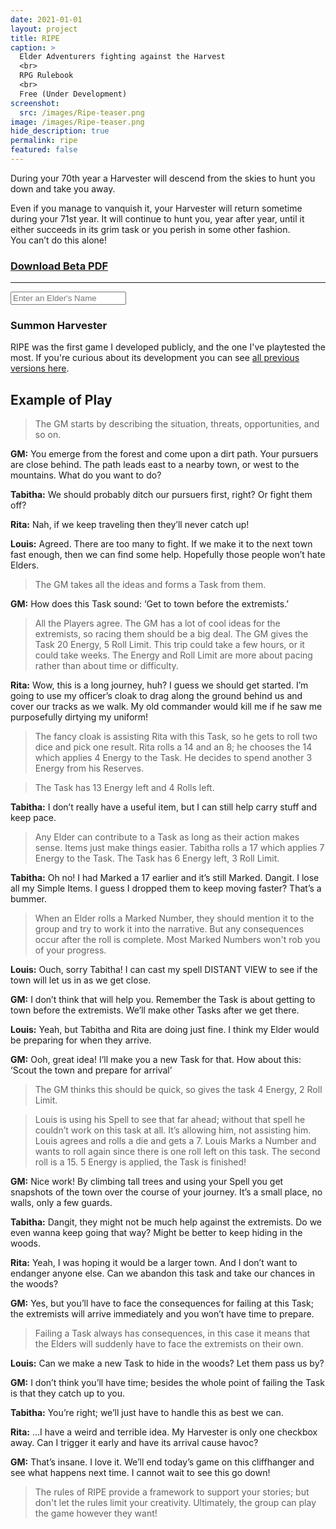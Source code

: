 ```yaml
---
date: 2021-01-01
layout: project
title: RIPE
caption: >
  Elder Adventurers fighting against the Harvest
  <br>
  RPG Rulebook
  <br>
  Free (Under Development)
screenshot:
  src: /images/Ripe-teaser.png
image: /images/Ripe-teaser.png
hide_description: true
permalink: ripe
featured: false
---
```


<div class="shoppingCard">
  <div class="shoppingColumn">
    <p>During your 70th year a Harvester will descend from the skies to hunt you down and take you away.</p>
    <p>Even if you manage to vanquish it, your Harvester will return sometime during your 71st year. It will continue to hunt you, year after year, until it either succeeds in its grim task or you perish in some other fashion.<br>You can’t do this alone!</p>
  </div>
  <div class="shoppingColumn">
    <a class="btn shoppingButton" href="/files/Ripe_final_beta.pdf"><h3>Download Beta PDF</h3></a>
    <hr>
    <input class="ripetextbox" type="text" id="enterElderName" placeholder="Enter an Elder's Name">
    <a class="btn shoppingButton" onclick="return ripe_generate();"><h3>Summon Harvester</h3></a>
  </div>
</div>

RIPE was the first game I developed publicly, and the one I've playtested the most. If you're curious about its development you can see [all previous versions here](https://drive.google.com/drive/folders/1kxKYyoTanjiQ2kzvjiYyyh-7HpV4jhwG?usp=sharing).

<div class="container generatorCard" id="harvesterCard" style="display:none;">
<div class="row centerButtons">
<div class="col-md-5 col-12">
    <h3 class="tightSpacing" id="genElderName"></h3>
  </div>
  <div class="col-md-5 col-12">
    <button class="btn wyrd-btn" id="age1" onclick="agePlus()" style="display:none;">Age+1</button>
  </div>
</div>
<div id="harvesterDesc"></div>
</div>

## Example of Play

> The GM starts by describing the situation, threats, opportunities, and so on.

**GM:** You emerge from the forest and come upon a dirt path. Your pursuers are close behind. The path leads east to a nearby town, or west to the mountains. What do you want to do?

**Tabitha:** We should probably ditch our pursuers first, right? Or fight them off?

**Rita:** Nah, if we keep traveling then they’ll never catch up!

**Louis:** Agreed. There are too many to fight. If we make it to the next town fast enough, then we can find some help. Hopefully those people won’t hate Elders.

> The GM takes all the ideas and forms a Task from them.

**GM:** How does this Task sound: ‘Get to town before the extremists.’

> All the Players agree. 
> The GM has a lot of cool ideas for the extremists, so racing them should be a big deal. The GM gives the Task 20 Energy, 5 Roll Limit. This trip could take a few hours, or it could take weeks. The Energy and Roll Limit are more about pacing rather than about time or difficulty.

**Rita:** Wow, this is a long journey, huh? I guess we should get started. I’m going to use my officer’s cloak to drag along the ground behind us and cover our tracks as we walk. My old commander would kill me if he saw me purposefully dirtying my uniform!

> The fancy cloak is assisting Rita with this Task, so he gets to roll two dice and pick one result. Rita rolls a 14 and an 8; he chooses the 14 which applies 4 Energy to the Task. He decides to spend another 3 Energy from his Reserves. 

> The Task has 13 Energy left and 4 Rolls left.

**Tabitha:** I don’t really have a useful item, but I can still help carry stuff and keep pace.

> Any Elder can contribute to a Task as long as their action makes sense. Items just make things easier. Tabitha rolls a 17 which applies 7 Energy to the Task. The Task has 6 Energy left, 3 Roll Limit.

**Tabitha:** Oh no! I had Marked a 17 earlier and it’s still Marked. Dangit. I lose all my Simple Items. I guess I dropped them to keep moving faster? That’s a bummer.

> When an Elder rolls a Marked Number, they should mention it to the group and try to work it into the narrative. But any consequences occur after the roll is complete. Most Marked Numbers won't rob you of your progress.

**Louis:** Ouch, sorry Tabitha! I can cast my spell DISTANT VIEW to see if the town will let us in as we get close.

**GM:** I don’t think that will help you. Remember the Task is about getting to town before the extremists. We’ll make other Tasks after we get there.

**Louis:** Yeah, but Tabitha and Rita are doing just fine. I think my Elder would be preparing for when they arrive.

**GM:** Ooh, great idea! I’ll make you a new Task for that. How about this:  ‘Scout the town and prepare for arrival’ 

> The GM thinks this should be quick, so gives the task 4 Energy, 2 Roll Limit.

> Louis is using his Spell to see that far ahead; without that spell he couldn’t work on this task at all. It’s allowing him, not assisting him. Louis agrees and rolls a die and gets a 7. Louis Marks a Number and wants to roll again since there is one roll left on this task. The second roll is a 15. 5 Energy is applied, the Task is finished!

**GM:** Nice work! By climbing tall trees and using your Spell you get snapshots of the town over the course of your journey. It’s a small place, no walls, only a few guards. 

**Tabitha:** Dangit, they might not be much help against the extremists. Do we even wanna keep going that way? Might be better to keep hiding in the woods.

**Rita:** Yeah, I was hoping it would be a larger town. And I don’t want to endanger anyone else. Can we abandon this task and take our chances in the woods?

**GM:** Yes, but you’ll have to face the consequences for failing at this Task; the extremists will arrive immediately and you won’t have time to prepare.

> Failing a Task always has consequences, in this case it means that the Elders will suddenly have to face the extremists on their own.

**Louis:** Can we make a new Task to hide in the woods? Let them pass us by?

**GM:** I don’t think you’ll have time; besides the whole point of failing the Task is that they catch up to you.

**Tabitha:** You’re right; we’ll just have to handle this as best we can.

**Rita:** …I have a weird and terrible idea. My Harvester is only one checkbox away. Can I trigger it early and have its arrival cause havoc?

**GM:** That’s insane. I love it. We’ll end today’s game on this cliffhanger and see what happens next time. I cannot wait to see this go down!

> The rules of RIPE provide a framework to support your stories; but don't let the rules limit your creativity. Ultimately, the group can play the game however they want!

<script async src="/assets/js/mods-eng-basic.js" language="javascript" type="text/javascript"></script>
<script async src="/assets/js/tracery.js" language="javascript" type="text/javascript"></script>
<script async src="/assets/js/seedrandom.min.js" language="javascript" type="text/javascript"></script>
<script async src="/assets/generator_resources/ripe.js" language="javascript" type="text/javascript"></script>